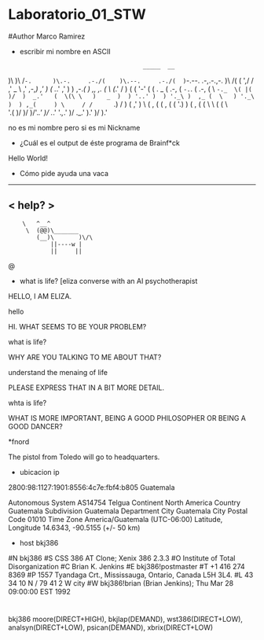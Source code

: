 # Laboratorio_01_STW
#Author Marco Ramirez

* escribir mi nombre en ASCII

                                         _____  __          
 )\   )\     /`-.      )\.-.     .-./(    )\.--.     .-./(  )`-.--. .-,.-.,-. )\    /( 
(  ',/ /   ,' _  \   ,' ,-,_)  ,'     )  (   ._.'  ,'     ) ) ,-._( ) ,, ,. ( \ (_.' / 
 )    (   (  '-' (  (  .   _  (  .-, (    `-.`.   (  .-, (  \ `-._  \( |(  )/  )  _.'  
(  \(\ \   )   _  )  ) '..' )  ) '._\ )  ,_ (  \   ) '._\ )  ) ,_(     ) \     / /     
 `.) /  ) (  ,' ) \ (  ,   (  (  ,   (  (  '.)  ) (  ,   (  (  \       \ (    (  \     
     '.(   )/    )/  )/'._.'   )/ ._.'   '._,_.'   )/ ._.'   ).'        )/     ).'     
                                                                                       
      
no es mi nombre pero si es mi Nickname 

* ¿Cuál es el output de éste programa de Brainf*ck

Hello World!


* Cómo pide ayuda una vaca 

_______ 
< help? >
 ------- 
        \   ^__^
         \  (@@)\_______
            (__)\       )\/\
                ||----w |
                ||     ||
@


* what is life?
[eliza                          converse with an AI psychotherapist


HELLO, I AM ELIZA.

hello

HI. WHAT SEEMS TO BE YOUR PROBLEM?

what is life?

WHY ARE YOU TALKING TO ME ABOUT THAT?

understand the menaing of life

PLEASE EXPRESS THAT IN A BIT MORE DETAIL.

whta is life?

WHAT IS MORE IMPORTANT, BEING A GOOD PHILOSOPHER OR BEING A GOOD DANCER?



*fnord

The pistol from Toledo will go to headquarters.


* ubicacion ip 

2800:98:1127:1901:8556:4c7e:fbf4:b805
Guatemala

  Autonomous System    AS14754 Telgua
  Continent            North America
  Country              Guatemala
  Subdivision          Guatemala Department
  City                 Guatemala City
  Postal Code          01010
  Time Zone            America/Guatemala (UTC-06:00)
  Latitude, Longitude  14.6343, -90.5155 (+/- 50 km)


* host bkj386

#N	bkj386
#S	CSS 386 AT Clone; Xenix 386 2.3.3
#O	Institute of Total Disorganization
#C	Brian K. Jenkins
#E	bkj386!postmaster
#T	+1 416 274 8369
#P	1557 Tyandaga Crt., Mississauga, Ontario, Canada L5H 3L4.
#L	43 34 10 N / 79 41 2 W city
#W	bkj386!brian (Brian Jenkins); Thu Mar 28 09:00:00 EST 1992
#
bkj386	moore(DIRECT+HIGH), bkjlap(DEMAND),
	wst386(DIRECT+LOW), analsyn(DIRECT+LOW),
	psican(DEMAND), xbrix(DIRECT+LOW)







